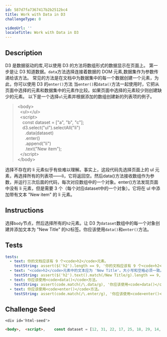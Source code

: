 ```yaml
---
id: 587d7fa7367417b2b2512bc4
title: Work with Data in D3
challengeType: 0

videoUrl: ''
localeTitle: Work with Data in D3
---
```


## Description
<section id='description'>
D3 是数据驱动的库,可以使用 D3 的方法将数组形式的数据显示在页面上。
第一步是让 D3 知道数据。<code>data</code>方法选择连接着数据的 DOM 元素,数据集作为参数传递给该方法。
常见的方法是在文档中为数据集中的每一个数据创建一个元素，为此，你可以使用 D3 的<code>enter()</code>方法
当<code>enter()</code>和<code>data()</code>方法一起使用时，它把从页面中选择的元素和数据集中的元素作比较。如果页面中选择的元素较少则创建缺少的元素。
以下是一个选择<code>ul</code>元素并根据添加的数组创建新的列表项的例子。
<blockquote>&lt;body&gt;<br>&nbsp;&nbsp;&lt;ul&gt;&lt;/ul&gt;<br>&nbsp;&nbsp;&lt;script&gt;<br>&nbsp;&nbsp;&nbsp;&nbsp;const dataset = ["a", "b", "c"];<br>&nbsp;&nbsp;&nbsp;&nbsp;d3.select("ul").selectAll("li")<br>&nbsp;&nbsp;&nbsp;&nbsp;&nbsp;&nbsp;.data(dataset)<br>&nbsp;&nbsp;&nbsp;&nbsp;&nbsp;&nbsp;.enter()<br>&nbsp;&nbsp;&nbsp;&nbsp;&nbsp;&nbsp;.append("li")<br>&nbsp;&nbsp;&nbsp;&nbsp;&nbsp;&nbsp;.text("New item");<br>&nbsp;&nbsp;&lt;/script&gt;<br>&lt;/body&gt;</blockquote>
选择不存在的 li 元素似乎有些难以理解。事实上，这段代码先选择页面上的 ul 元素，再选择所有的列表项——li，它将返回空。然后data()方法接收数组作为参数，并运行三次后面的代码，每次对应数组中的一个对象。enter()方法发现页面中没有 li 元素，但是需要 3 个（每个对应dataset中的一个对象）。它将在 ul 中添加带有文本 "New item" 的 li 元素。
</section>

## Instructions
<section id='instructions'>
选择<code>body</code>节点，然后选择所有的<code>h2</code>元素。让 D3 为<code>dataset</code>数组中的每一个对象创建并添加文本为 "New Title" 的<code>h2</code>标签。你应该使用<code>data()</code>和<code>enter()</code>方法。
</section>

## Tests
<section id='tests'>

```yml
tests:
  - text: 你的文档应该有 9 个<code>h2</code>元素。
    testString: assert($('h2').length == 9, '你的文档应该有 9 个<code>h2</code>元素。');
  - text: "<code>h2</code>元素中的文本应为 'New Title'。大小写和空格必须一致。"
    testString: assert($('h2').text().match(/New Title/g).length == 9, '<code>h2</code>元素中的文本应为 "New Title"。大小写和空格必须一致。');
  - text: 你应该使用<code>data()</code>方法。
    testString: assert(code.match(/\.data/g), '你应该使用<code>data()</code>方法。');
  - text: 你应该使用<code>enter()</code>方法。
    testString: assert(code.match(/\.enter/g), '你应该使用<code>enter()</code>方法。');

```

</section>

## Challenge Seed
<section id='challengeSeed'>

    <div id='html-seed'>
```html
<body>,  <script>,    const dataset = [12, 31, 22, 17, 25, 18, 29, 14, 9];,    ,    // 在下面添加你的代码,    ,    ,    ,    // 在上面添加你的代码,  </script>,</body>
```





</div>





</section>

              